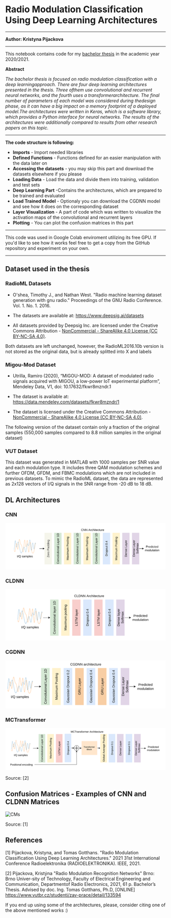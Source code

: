 # Radio Modulation Classification Using Deep Learning Architectures

---

**Author: Kristyna Pijackova**

---


This notebook contains code for my [bachelor thesis](https://www.vutbr.cz/www_base/zav_prace_soubor_verejne.php?file_id=227140) in the academic year 2020/2021. 

**Abstract**

*The bachelor thesis is focused on radio modulation classification with a deep learningapproach. There are four deep learning architectures presented in the thesis. Three ofthem use convolutional and recurrent neural networks, and the fourth uses a transformerarchitecture. The final number of parameters of each model was considered during thedesign phase, as it can have a big impact on a memory footprint of a deployed model.The architectures were written in Keras, which is a software library, which provides a Python interface for neural networks. The results of the architectures were additionally compared to results from other research papers on this topic.*

---

**The code structure is following:**


*   **Imports** - Import needed libraries
*   **Defined Functions** - Functions defined for an easier manipulation with the data later on
*   **Accessing the datasets** - you may skip this part and download the datasets elsewhere if you please
*   **Loading Data** - Load the data and divide them into training, validation and test sets
*   **Deep Learning Part** -Contains the architectures, which are prepared to be trained and evaluated
*   **Load Trained Model** - Optionaly you can download the CGDNN model and see how it does on the corresponding dataset
*   **Layer Visualization** - A part of code which was written to visualize the activation maps of the convolutional and recurrent layers
*   **Plotting** - You can plot the confusion matrices in this part 

---
This code was used in Google Colab enviroment utilizing its free GPU. If you'd like to see how it works feel free to get a copy from the GitHub repository and experiment on your own.

---

## Dataset used in the thesis

### RadioML Datasets
*  O'shea, Timothy J., and Nathan West. "Radio machine learning dataset generation with gnu radio." Proceedings of the GNU Radio Conference. Vol. 1. No. 1. 2016.

* The datasets are available at:  https://www.deepsig.ai/datasets  

*  All datasets provided by Deepsig Inc. are licensed under the Creative Commons Attribution -  [NonCommercial - ShareAlike 4.0 License (CC BY-NC-SA 4.0)](https://creativecommons.org/licenses/by-nc-sa/4.0/).

Both datasets are left unchanged, however, the RadioML2016.10b version is not stored as the original data, but is already splitted into X and labels

### Migou-Mod Dataset


*  Utrilla, Ramiro (2020), “MIGOU-MOD: A dataset of modulated radio signals acquired with MIGOU, a low-power IoT experimental platform”, Mendeley Data, V1, doi: 10.17632/fkwr8mzndr.1

* The dataset is available at:  https://data.mendeley.com/datasets/fkwr8mzndr/1 

*  The dataset is licensed under the Creative Commons Attribution -  [NonCommercial - ShareAlike 4.0 License (CC BY-NC-SA 4.0)](https://creativecommons.org/licenses/by-nc-sa/4.0/).

The following version of the dataset contain only a fraction of the original samples (550,000 samples compared to 8.8 million samples in the original dataset)

### VUT Dataset

This dataset was generated in MATLAB with 1000 samples per SNR value and each modulation type. It includes three QAM modulation schemes and further OFDM, GFDM, and FBMC modulations which are not included in previous datasets. To mimic the RadioML dataset, the data are represented as 2x128 vectors of I/Q signals in the SNR range from -20 dB to 18 dB.

## DL Architectures

### CNN

![CNN](https://github.com/KristynaPijackova/Radio-Modulation-Recognition-Networks/blob/main/Imgs/CNN_architecture.png)


### CLDNN

![CLDNN](https://github.com/KristynaPijackova/Radio-Modulation-Recognition-Networks/blob/main/Imgs/CLDNN_architecture.png)


### CGDNN

![CGDNN](https://github.com/KristynaPijackova/Radio-Modulation-Recognition-Networks/blob/main/Imgs/CGDNN_architecture.png)


### MCTransformer

![MCTransformer](https://github.com/KristynaPijackova/Radio-Modulation-Recognition-Networks/blob/main/Imgs/Transformer_short_architecture.png)



Source: <a id="1">[2]</a>

## Confusion Matrices - Examples of CNN and CLDNN Matrices

![CMs](https://user-images.githubusercontent.com/49315845/112479895-c0c8b080-8d75-11eb-82f3-263b2ce4ebd7.png)

Source: <a id="1">[1]</a>


## References
<a id="1">[1]</a> 
Pijackova, Kristyna, and Tomas Gotthans. "Radio Modulation Classification Using Deep Learning Architectures." 2021 31st International Conference Radioelektronika (RADIOELEKTRONIKA). IEEE, 2021.

<!-- <a id="1">[2]</a> Pijackova, Kristyna, "Evaluation of CNN and CLDNN architectures on Radio Mod-ulation Datasets" 2021 In Proceedings of the 27th Conference STUDENT EEICT2021, 4 p., ISBN: 978-80-214-5942-7 -->

<a id="1">[2]</a> Pijackova, Kristýna "Radio  Modulation  Recognition  Networks" Brno: Brno Univer-sity of Technology, Faculty of Electrical Engineering and Communication, Departmentof Radio Electronics, 2021, 61 p.  Bachelor’s Thesis.  Advised by doc.  Ing. Tomas Gotthans, Ph.D, [ONLINE]  https://www.vutbr.cz/studenti/zav-prace/detail/133594

If you end up using some of the architectures, please, consider citing one of the above mentioned works :)
